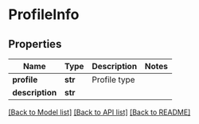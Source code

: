 # ProfileInfo

## Properties
Name | Type | Description | Notes
------------ | ------------- | ------------- | -------------
**profile** | **str** | Profile type | 
**description** | **str** |  | 

[[Back to Model list]](../README.md#documentation-for-models) [[Back to API list]](../README.md#documentation-for-api-endpoints) [[Back to README]](../README.md)

